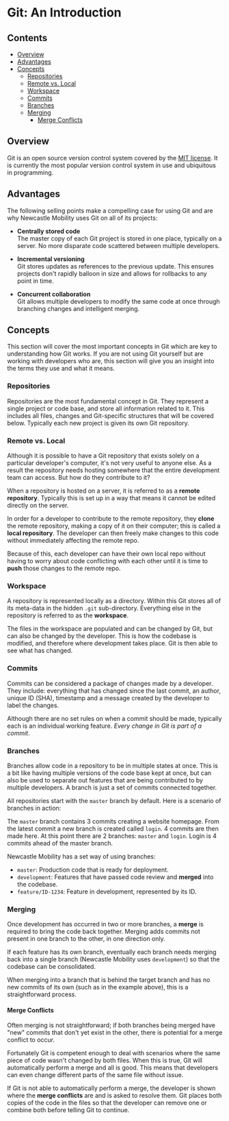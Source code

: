 # Git: An Introduction

## Contents

- [Overview](#overview)
- [Advantages](#advantages)
- [Concepts](#concepts)
  - [Repositories](#repositories)
  - [Remote vs. Local](#remote-vs-local)
  - [Workspace](#workspace)
  - [Commits](#commits)
  - [Branches](#branches)
  - [Merging](#merging)
    - [Merge Conflicts](#merge-conflicts)

## Overview

Git is an open source version control system covered by the
[MIT license](https://github.com/git/git-scm.com/blob/master/README.md#license). It is currently the
most popular version control system in use and ubiquitous in programming.

## Advantages

The following selling points make a compelling case for using Git and are why Newcastle Mobility
uses Git on all of its projects:

- **Centrally stored code**  
The master copy of each Git project is stored in one place, typically on a server. No more disparate
code scattered between multiple developers.

- **Incremental versioning**  
Git stores updates as references to the previous update. This ensures projects don't rapidly balloon
in size and allows for rollbacks to any point in time.

- **Concurrent collaboration**  
Git allows multiple developers to modify the same code at once through branching changes and
intelligent merging.

## Concepts

This section will cover the most important concepts in Git which are key to understanding how Git
works. If you are not using Git yourself but are working with developers who are, this section will
give you an insight into the terms they use and what it means.

### Repositories

Repositories are the most fundamental concept in Git. They represent a single project or code base,
and store all information related to it. This includes all files, changes and Git-specific
structures that will be covered below. Typically each new project is given its own Git repository.

### Remote vs. Local

Although it is possible to have a Git repository that exists solely on a particular developer's
computer, it's not very useful to anyone else. As a result the repository needs hosting somewhere
that the entire development team can access. But how do they contribute to it?

When a repository is hosted on a server, it is referred to as a **remote repository**. Typically
this is set up in a way that means it cannot be edited directly on the server.

In order for a developer to contribute to the remote repository, they **clone** the remote
repository, making a copy of it on their computer; this is called a **local repository**. The
developer can then freely make changes to this code without immediately affecting the remote repo.

Because of this, each developer can have their own local repo without having to worry about code
conflicting with each other until it is time to **push** those changes to the remote repo.

### Workspace

A repository is represented locally as a directory. Within this Git stores all of its meta-data in
the hidden `.git` sub-directory. Everything else in the repository is referred to as the
**workspace**.

The files in the workspace are populated and can be changed by Git, but can also be changed by the
developer. This is how the codebase is modified, and therefore where development takes place. Git is
then able to see what has changed.

### Commits

Commits can be considered a package of changes made by a developer. They include: everything that
has changed since the last commit, an author, unique ID (SHA), timestamp and a message created by
the developer to label the changes.

Although there are no set rules on when a commit should be made, typically each is an individual
working feature. *Every change in Git is part of a commit*.

### Branches

Branches allow code in a repository to be in multiple states at once. This is a bit like having
multiple versions of the code base kept at once, but can also be used to separate out features that
are being contributed to by multiple developers. A branch is just a set of commits connected
together.

All repositories start with the `master` branch by default. Here is a scenario of branches in
action:

The `master` branch contains 3 commits creating a website homepage. From the latest commit a new
branch is created called `login`. 4 commits are then made here. At this point there are 2 branches:
`master` and `login`. Login is 4 commits ahead of the master branch.

Newcastle Mobility has a set way of using branches:

- `master`: Production code that is ready for deployment.
- `development`: Features that have passed code review and **merged** into the codebase.
- `feature/ID-1234`: Feature in development, represented by its ID.

### Merging

Once development has occurred in two or more branches, a **merge** is required to bring the code
back together. Merging adds commits not present in one branch to the other, in one direction only.

If each feature has its own branch, eventually each branch needs merging back into a single branch
(Newcastle Mobility uses `development`) so that the codebase can be consolidated.

When merging into a branch that is behind the target branch and has no new commits of its own
(such as in the example above), this is a straightforward process.

#### Merge Conflicts

Often merging is not straightforward; if both branches being merged have "new" commits that don't
yet exist in the other, there is potential for a merge conflict to occur.

Fortunately Git is competent enough to deal with scenarios where the same piece of code wasn't
changed by both files. When this is true, Git will automatically perform a merge and all is good.
This means that developers can even change different parts of the same file without issue.

If Git is not able to automatically perform a merge, the developer is shown where the
**merge conflicts** are and is asked to resolve them. Git places both copies of the code in the
files so that the developer can remove one or combine both before telling Git to continue.
